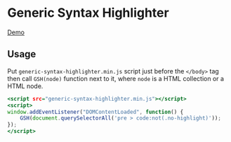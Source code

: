 Generic Syntax Highlighter
==========================

[Demo](https://tovic.github.io/generic-syntax-highlighter)

Usage
-----

Put `generic-syntax-highlighter.min.js` script just before the `</body>` tag then call `GSH(node)` function next to it, where `node` is a HTML collection or a HTML node.

~~~ .html
<script src="generic-syntax-highlighter.min.js"></script>
<script>
window.addEventListener("DOMContentLoaded", function() {
    GSH(document.querySelectorAll('pre > code:not(.no-highlight)'));
});
</script>
~~~